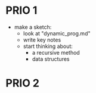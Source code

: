 # PRIO 1
- make a sketch:
    - look at "dynamic_prog.md"
    - write key notes
    - start thinking about:
        - a recursive method
        - data structures


# PRIO 2








